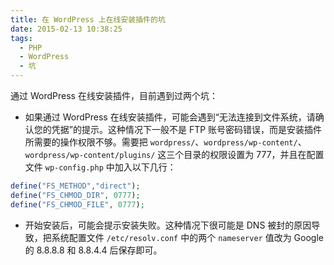 ```yaml
---
title: 在 WordPress 上在线安装插件的坑
date: 2015-02-13 10:38:25
tags:
  - PHP
  - WordPress
  - 坑
---
```


通过 WordPress 在线安装插件，目前遇到过两个坑：

* 如果通过 WordPress 在线安装插件，可能会遇到“无法连接到文件系统，请确认您的凭据”的提示。这种情况下一般不是 FTP 账号密码错误，而是安装插件所需要的操作权限不够。需要把 `wordpress/`、`wordpress/wp-content/`、`wordpress/wp-content/plugins/` 这三个目录的权限设置为 777，并且在配置文件 `wp-config.php` 中加入以下几行：

```php
define("FS_METHOD","direct");
define("FS_CHMOD_DIR", 0777);
define("FS_CHMOD_FILE", 0777);
```

* 开始安装后，可能会提示安装失败。这种情况下很可能是 DNS 被封的原因导致，把系统配置文件 `/etc/resolv.conf` 中的两个 `nameserver` 值改为 Google 的 8.8.8.8 和 8.8.4.4 后保存即可。
